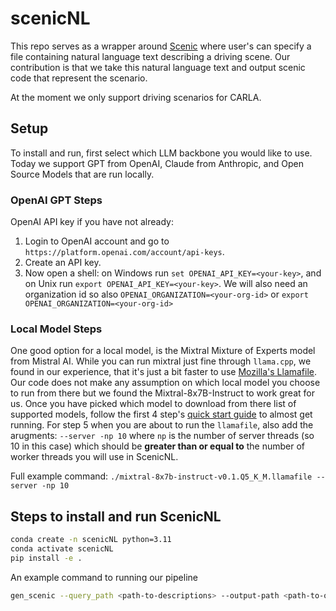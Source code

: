 # scenicNL

This repo serves as a wrapper around [Scenic](https://github.com/BerkeleyLearnVerify/Scenic) where user's can specify a file containing natural language text describing a driving scene. Our contribution is that we take this natural language text and output scenic code that represent the scenario.

At the moment we only support driving scenarios for CARLA.

## Setup
To install and run, first select which LLM backbone you would like to use. 
Today we support GPT from OpenAI, Claude from Anthropic, and Open Source Models that are run locally.

### OpenAI GPT Steps
OpenAI API key if you have not already:
1. Login to OpenAI account and go to `https://platform.openai.com/account/api-keys`.
2. Create an API key.
3. Now open a shell: on Windows run `set OPENAI_API_KEY=<your-key>`, and on Unix run `export OPENAI_API_KEY=<your-key>`.
   We will also need an organization id so also `OPENAI_ORGANIZATION=<your-org-id>` or `export OPENAI_ORGANIZATION=<your-org-id>`

### Local Model Steps
One good option for a local model, is the Mixtral Mixture of Experts model from Mistral AI.
While you can run mixtral just fine through `llama.cpp`, we found in our experience, that it's just a bit faster
to use [Mozilla's Llamafile](https://github.com/Mozilla-Ocho/llamafile). Our code does not make any assumption 
on which local model you choose to run from there but we found the Mixtral-8x7B-Instruct to work great for us.
Once you have picked which model to download from there list of supported models, follow the first 4 step's 
[quick start guide](https://github.com/Mozilla-Ocho/llamafile) to almost get running.
For step 5 when you are about to run the `llamafile`, also add the arugments: `--server -np 10` where `np` is the 
number of server threads (so 10 in this case) which should be **greater than or equal to** the number of worker threads you will use 
in ScenicNL.

Full example command:
`./mixtral-8x7b-instruct-v0.1.Q5_K_M.llamafile --server -np 10`


## Steps to install and run ScenicNL
```bash
conda create -n scenicNL python=3.11
conda activate scenicNL
pip install -e .
```

An example command to running our pipeline
```bash
gen_scenic --query_path <path-to-descriptions> --output-path <path-to-output> --model gpt-3.5-turbo-0613 --llm_prompt_type predict_few_shot
```
